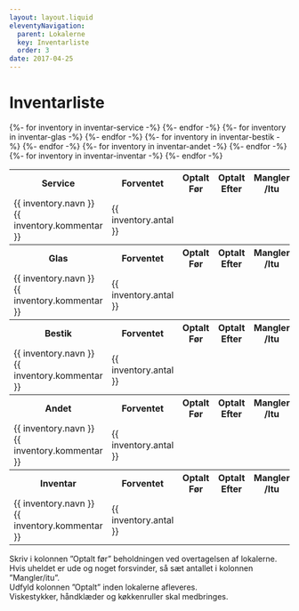 ```yaml
---
layout: layout.liquid
eleventyNavigation:
  parent: Lokalerne
  key: Inventarliste
  order: 3
date: 2017-04-25
---
```

# Inventarliste #

<table class="inventory-table"> 
  <cols>
    <col style="width:250px">
  </cols>
  <tbody>
    <tr class="inventory-header">
      <th>Service</th>
      <th>Forventet</th>
      <th>Optalt Før</th>
      <th>Optalt Efter</th>
      <th>Mangler /Itu</th>
      <th>Ekstra</th>
      <th>Pris</th>
    </tr>
    {%- for inventory in inventar-service -%}
    <tr class="inventory-item">
      <td>{{ inventory.navn }}<div>{{ inventory.kommentar }}</div>
      </td>
      <td>{{ inventory.antal }}</td>
      <td></td>
      <td></td>
      <td></td>
      <td>{{ inventory.ekstra }}</td>
      <td>{{ inventory.pris }}</td>
    </tr>
    {%- endfor -%}
  </tbody>
  <tbody>
    <tr class="inventory-header">
      <th>Glas</th>
      <th>Forventet</th>
      <th>Optalt Før</th>
      <th>Optalt Efter</th>
      <th>Mangler /Itu</th>
      <th>Ekstra</th>
      <th>Pris</th>
    </tr>
    {%- for inventory in inventar-glas -%}
    <tr class="inventory-item">
      <td>{{ inventory.navn }}<div>{{ inventory.kommentar }}</div>
      </td>
      <td>{{ inventory.antal }}</td>
      <td></td>
      <td></td>
      <td></td>
      <td>{{ inventory.ekstra }}</td>
      <td>{{ inventory.pris }}</td>
    </tr>
    {%- endfor -%}
  </tbody>
  <tbody>
    <tr class="inventory-header">
      <th>Bestik</th>
      <th>Forventet</th>
      <th>Optalt Før</th>
      <th>Optalt Efter</th>
      <th>Mangler /Itu</th>
      <th>Ekstra</th>
      <th>Pris</th>
    </tr>
    {%- for inventory in inventar-bestik -%}
    <tr class="inventory-item">
      <td>{{ inventory.navn }}<div>{{ inventory.kommentar }}</div>
      </td>
      <td>{{ inventory.antal }}</td>
      <td></td>
      <td></td>
      <td></td>
      <td>{{ inventory.ekstra }}</td>
      <td>{{ inventory.pris }}</td>
    </tr>
    {%- endfor -%}
  </tbody>
  <tbody>
    <tr class="inventory-header">
      <th>Andet</th>
      <th>Forventet</th>
      <th>Optalt Før</th>
      <th>Optalt Efter</th>
      <th>Mangler /Itu</th>
      <th>Ekstra</th>
      <th>Pris</th>
    </tr>
    {%- for inventory in inventar-andet -%}
    <tr class="inventory-item">
      <td>{{ inventory.navn }}<div>{{ inventory.kommentar }}</div>
      </td>
      <td>{{ inventory.antal }}</td>
      <td></td>
      <td></td>
      <td></td>
      <td>{{ inventory.ekstra }}</td>
      <td>{{ inventory.pris }}</td>
    </tr>
    {%- endfor -%}
  </tbody>
  <tbody>
    <tr class="inventory-header">
      <th>Inventar</th>
      <th>Forventet</th>
      <th>Optalt Før</th>
      <th>Optalt Efter</th>
      <th>Mangler /Itu</th>
    </tr>
    {%- for inventory in inventar-inventar -%}
    <tr class="inventory-item">
      <td>{{ inventory.navn }}<div>{{ inventory.kommentar }}</div>
      </td>
      <td>{{ inventory.antal }}</td>
      <td></td>
      <td></td>
      <td></td>
    </tr>
    {%- endfor -%}
  </tbody>
</table>

Skriv i kolonnen ”Optalt før” beholdningen ved overtagelsen af lokalerne.  
Hvis uheldet er ude og noget forsvinder, så sæt antallet i kolonnen ”Mangler/itu”.  
Udfyld kolonnen ”Optalt” inden lokalerne afleveres.  
Viskestykker, håndklæder og køkkenruller skal medbringes.  
